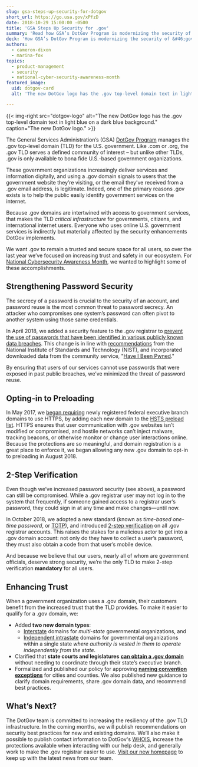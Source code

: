 ```yaml
---
slug: gsa-steps-up-security-for-dotgov
short_url: https://go.usa.gov/xPfzD
date: 2018-10-29 15:00:00 -0500
title: 'GSA Steps Up Security for .gov'
summary: 'Read how GSA’s DotGov Program is modernizing the security of &#46;gov to make government websites and systems more secure&#46;'
deck: 'How GSA’s DotGov Program is modernizing the security of &#46;gov to make government websites and systems more secure&#46;'
authors:
  - cameron-dixon
  - marina-fox
topics:
  - product-management
  - security
  - national-cyber-security-awareness-month
featured_image:
  uid: dotgov-card
  alt: 'The new DotGov logo has the .gov top-level domain text in light blue on a dark blue background.'

---
```


{{< img-right src="dotgov-logo" alt="The new DotGov logo has the .gov top-level domain text in light blue on a dark blue background." caption="The new DotGov logo." >}}

The General Services Administration’s (GSA) [DotGov Program](https://home.dotgov.gov/about/) manages the .gov top-level domain (TLD) for the U.S. government. Like .com or .org, the .gov TLD serves a defined community of interest – but unlike other TLDs, .gov is only available to bona fide U.S.-based government organizations.

These government organizations increasingly deliver services and information digitally, and using a .gov domain signals to users that the government website they’re visiting, or the email they’ve received from a .gov email address, is legitimate. Indeed, one of the primary reasons .gov exists is to help the public easily identify government services on the internet.

Because .gov domains are intertwined with access to government services, that makes the TLD _critical infrastructure_ for governments, citizens, and international internet users. Everyone who uses online U.S. government services is indirectly but materially affected by the security enhancements DotGov implements.

We want .gov to remain a trusted and secure space for all users, so over the last year we’ve focused on increasing trust and safety in our ecosystem. For [National Cybersecurity Awareness Month](https://www.dhs.gov/national-cyber-security-awareness-month), we wanted to highlight some of these accomplishments.

## Strengthening Password Security

The secrecy of a password is crucial to the security of an account, and password reuse is the most common threat to password secrecy. An attacker who compromises one system’s password can often pivot to another system using those same credentials.

In April 2018, we added a security feature to the .gov registrar to [prevent the use of passwords that have been identified in various publicly known data breaches](https://home.dotgov.gov/password-update/). This change is in line with [recommendations](https://pages.nist.gov/800-63-3/sp800-63b.html#memsecretver) from the National Institute of Standards and Technology (NIST), and incorporated downloaded data from the community service, "[Have I Been Pwned](https://haveibeenpwned.com/Passwords#PwnedPasswords)."

By ensuring that users of our services cannot use passwords that were exposed in past public breaches, we’ve minimized the threat of password reuse.

## Opting-in to Preloading

In May 2017, we [began requiring](https://digital.gov/2017/04/12/dotgov-domain-registration-program-to-provide-https-preloading-in-may/) newly registered federal executive branch domains to use HTTPS, by adding each new domain to the [HSTS preload list](https://hstspreload.org/). HTTPS ensures that user communication with .gov websites isn’t modified or compromised, and hostile networks can’t inject malware, tracking beacons, or otherwise monitor or change user interactions online. Because the protections are so meaningful, and domain registration is a great place to enforce it, we began allowing any new .gov domain to opt-in to preloading in August 2018.

## 2-Step Verification

Even though we’ve increased password security (see above), a password can still be compromised. While a .gov registrar user may not log in to the system that frequently, if someone gained access to a registrar user’s password, they could sign in at any time and make changes&mdash;until now.

In October 2018, we adopted a new standard (known as _time-based one-time password_, or [TOTP](https://home.dotgov.gov/2step/#what-if-i-already-use-something-other-than-google-authenticator)), and introduced [2-step verification](https://home.dotgov.gov/2step/) on all .gov registrar accounts. This raises the stakes for a malicious actor to get into a .gov domain account: not only do they have to collect a user’s password, they must also obtain a code from that user’s mobile device.

And because we believe that our users, nearly all of whom are government officials, deserve strong security, we’re the only TLD to make 2-step verification **mandatory** for all users.

## Enhancing Trust

When a government organization uses a .gov domain, their customers benefit from the increased trust that the TLD provides. To make it easier to qualify for a .gov domain, we:

- Added **two new domain types**:
   - [Interstate](https://home.dotgov.gov/registration/requirements/#interstate-domains) domains for _multi-state_ governmental organizations, and
   - [Independent intrastate](https://home.dotgov.gov/registration/requirements/#independent-intrastate-domains) domains for governmental organizations within a single state _where authority is vested in them to operate independently from the state_.
- Clarified that **state courts and legislatures** [**can obtain a .gov domain**](https://home.dotgov.gov/registration/requirements/#state-courts-and-legislatures) without needing to coordinate through their state’s executive branch.
- Formalized and published our policy for approving [**naming convention exceptions**](https://home.dotgov.gov/registration/requirements/#exception-requests) for cities and counties. We also published new guidance to clarify domain requirements, share .gov domain data, and recommend best practices.

## What’s Next?

The DotGov team is committed to increasing the resiliency of the .gov TLD infrastructure. In the coming months, we will publish recommendations on security best practices for new and existing domains. We’ll also make it possible to publish contact information to DotGov's [WHOIS](https://domains.dotgov.gov/dotgov-web/registration/whois.xhtml), increase the protections available when interacting with our help desk, and generally work to make the .gov registrar easier to use. [Visit our new homepage](https://home.dotgov.gov/) to keep up with the latest news from our team.
